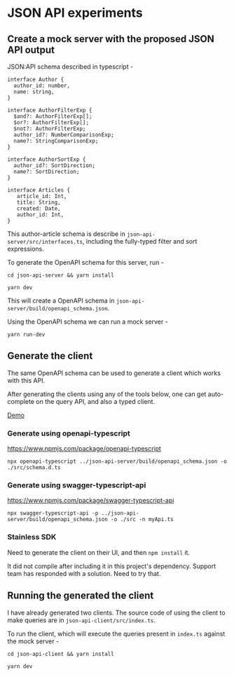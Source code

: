 # JSON API experiments

## Create a mock server with the proposed JSON API output

JSON:API schema described in typescript -

```
interface Author {
  author_id: number,
  name: string,
}

interface AuthorFilterExp {
  $and?: AuthorFilterExp[];
  $or?: AuthorFilterExp[];
  $not?: AuthorFilterExp;
  author_id?: NumberComparisonExp;
  name?: StringComparisonExp;
}

interface AuthorSortExp {
  author_id?: SortDirection;
  name?: SortDirection;
}

interface Articles {
   article_id: Int,
   title: String,
   created: Date,
   author_id: Int,
}
 ```

This author-article schema is describe in `json-api-server/src/interfaces.ts`, including the
fully-typed filter and sort expressions.

To generate the OpenAPI schema for this server, run -

```shell
cd json-api-server && yarn install

```

```shell
yarn dev
```

This will create a OpenAPI schema in `json-api-server/build/openapi_schema.json`.

Using the OpenAPI schema we can run a mock server -

```shell
yarn run-dev
```

## Generate the client

The same OpenAPI schema can be used to generate a client which works with this API.

After generating the clients using any of the tools below, one can get auto-complete on the query
API, and also a typed client.

[Demo](typed_client_demo.webm)

### Generate using openapi-typescript

https://www.npmjs.com/package/openapi-typescript

```shell
npx openapi-typescript ../json-api-server/build/openapi_schema.json -o ./src/schema.d.ts
```

### Generate using swagger-typescript-api

https://www.npmjs.com/package/swagger-typescript-api

```shell
npx swagger-typescript-api -p ../json-api-server/build/openapi_schema.json -o ./src -n myApi.ts
```

### Stainless SDK

Need to generate the client on their UI, and then `npm install` it.

It did not compile after including it in this project's dependency. Support team has responded with
a solution. Need to try that.

## Running the generated the client

I have already generated two clients. The source code of using the client to make queries are in
`json-api-client/src/index.ts`.

To run the client, which will execute the queries present in `index.ts` against the mock server -

```
cd json-api-client && yarn install
```

```shell
yarn dev
```

